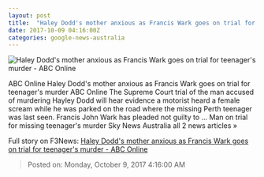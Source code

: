 ```yaml
---
layout: post
title:  "Haley Dodd's mother anxious as Francis Wark goes on trial for teenager's murder - ABC Online"
date: 2017-10-09 04:16:00Z
categories: google-news-australia
---
```


![Haley Dodd's mother anxious as Francis Wark goes on trial for teenager's murder - ABC Online](http://www.abc.net.au/news/image/9030420-1x1-700x700.jpg)

ABC Online Haley Dodd's mother anxious as Francis Wark goes on trial for teenager's murder ABC Online The Supreme Court trial of the man accused of murdering Hayley Dodd will hear evidence a motorist heard a female scream while he was parked on the road where the missing Perth teenager was last seen. Francis John Wark has pleaded not guilty to ... Man on trial for missing teenager's murder Sky News Australia all 2 news articles »


Full story on F3News: [Haley Dodd's mother anxious as Francis Wark goes on trial for teenager's murder - ABC Online](http://www.f3nws.com/n/kVNgcD)

> Posted on: Monday, October 9, 2017 4:16:00 AM
